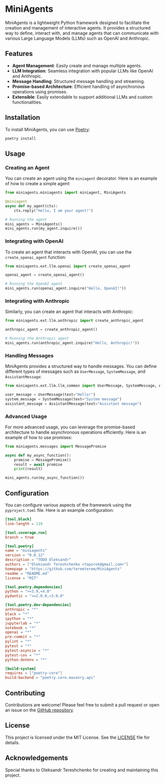 # MiniAgents

MiniAgents is a lightweight Python framework designed to facilitate the creation and management of interactive agents. It provides a structured way to define, interact with, and manage agents that can communicate with various Large Language Models (LLMs) such as OpenAI and Anthropic.

## Features

- **Agent Management**: Easily create and manage multiple agents.
- **LLM Integration**: Seamless integration with popular LLMs like OpenAI and Anthropic.
- **Message Handling**: Structured message handling and streaming.
- **Promise-based Architecture**: Efficient handling of asynchronous operations using promises.
- **Extensible**: Easily extendable to support additional LLMs and custom functionalities.

## Installation

To install MiniAgents, you can use [Poetry](https://python-poetry.org/):

```sh
poetry install
```

## Usage

### Creating an Agent

You can create an agent using the `miniagent` decorator. Here is an example of how to create a simple agent:

```python
from miniagents.miniagents import miniagent, MiniAgents

@miniagent
async def my_agent(ctx):
    ctx.reply("Hello, I am your agent!")

# Running the agent
mini_agents = MiniAgents()
mini_agents.run(my_agent.inquire())
```

### Integrating with OpenAI

To create an agent that interacts with OpenAI, you can use the `create_openai_agent` function:

```python
from miniagents.ext.llm.openai import create_openai_agent

openai_agent = create_openai_agent()

# Running the OpenAI agent
mini_agents.run(openai_agent.inquire("Hello, OpenAI!"))
```

### Integrating with Anthropic

Similarly, you can create an agent that interacts with Anthropic:

```python
from miniagents.ext.llm.anthropic import create_anthropic_agent

anthropic_agent = create_anthropic_agent()

# Running the Anthropic agent
mini_agents.run(anthropic_agent.inquire("Hello, Anthropic!"))
```

### Handling Messages

MiniAgents provides a structured way to handle messages. You can define different types of messages such as `UserMessage`, `SystemMessage`, and `AssistantMessage`:

```python
from miniagents.ext.llm.llm_common import UserMessage, SystemMessage, AssistantMessage

user_message = UserMessage(text="Hello!")
system_message = SystemMessage(text="System message")
assistant_message = AssistantMessage(text="Assistant message")
```

### Advanced Usage

For more advanced usage, you can leverage the promise-based architecture to handle asynchronous operations efficiently. Here is an example of how to use promises:

```python
from miniagents.messages import MessagePromise

async def my_async_function():
    promise = MessagePromise()
    result = await promise
    print(result)

mini_agents.run(my_async_function())
```

## Configuration

You can configure various aspects of the framework using the `pyproject.toml` file. Here is an example configuration:

```toml
[tool.black]
line-length = 119

[tool.coverage.run]
branch = true

[tool.poetry]
name = "miniagents"
version = "0.0.12"
description = "TODO Oleksandr"
authors = ["Oleksandr Tereshchenko <toporok@gmail.com>"]
homepage = "https://github.com/teremterem/MiniAgents"
readme = "README.md"
license = "MIT"

[tool.poetry.dependencies]
python = ">=3.9,<4.0"
pydantic = ">=2.0.0,<3.0.0"

[tool.poetry.dev-dependencies]
anthropic = "*"
black = "*"
ipython = "*"
jupyterlab = "*"
notebook = "*"
openai = "*"
pre-commit = "*"
pylint = "*"
pytest = "*"
pytest-asyncio = "*"
pytest-cov = "*"
python-dotenv = "*"

[build-system]
requires = ["poetry-core"]
build-backend = "poetry.core.masonry.api"
```

## Contributing

Contributions are welcome! Please feel free to submit a pull request or open an issue on the [GitHub repository](https://github.com/teremterem/MiniAgents).

## License

This project is licensed under the MIT License. See the [LICENSE](LICENSE) file for details.

## Acknowledgements

Special thanks to Oleksandr Tereshchenko for creating and maintaining this project.
